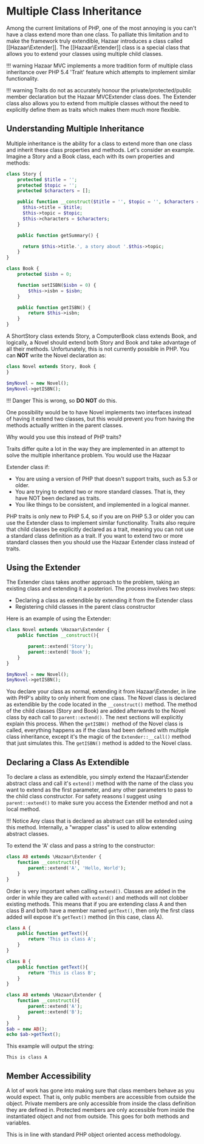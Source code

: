 # Multiple Class Inheritance

Among the current limitations of PHP, one of the most annoying is you can't have a class extend more than one class. To palliate this limitation and to make the framework truly extendible, Hazaar introduces a class called [[Hazaar\Extender]]. The [[Hazaar\Extender]] class is a special class that allows you to extend your classes using multiple child classes.

!!! warning
    Hazaar MVC implements a more tradition form of multiple class inheritance over PHP 5.4 'Trait' feature which attempts to implement similar functionality.

!!! warning
    Traits do not as accurately honour the private/protected/public member declaration but the Hazaar MVCExtender class does. The Extender class also allows you to extend from multiple classes without the need to explicitly define them as traits which makes them much more flexible.

## Understanding Multiple Inheritance

Multiple inheritance is the ability for a class to extend more than one class and inherit these class properties and methods. Let's consider an example. Imagine a Story and a Book class, each with its own properties and methods:

```php
class Story {
    protected $title = '';
    protected $topic = '';
    protected $characters = [];

    public function __construct($title = '', $topic = '', $characters = []) {
      $this->title = $title;
      $this->topic = $topic;
      $this->characters = $characters;
    }

    public function getSummary() {

      return $this->title.', a story about '.$this->topic;
    }
}

class Book {
    protected $isbn = 0;

    function setISBN($isbn = 0) {
        $this->isbn = $isbn;
    }

    public function getISBN() {
        return $this->isbn;
    }
}
```

A ShortStory class extends Story, a ComputerBook class extends Book, and logically, a Novel should extend both Story and Book and take advantage of all their methods. Unfortunately, this is not currently possible in PHP. You can **NOT** write the Novel declaration as:

```php
class Novel extends Story, Book {
}

$myNovel = new Novel();
$myNovel->getISBN();
```

!!! Danger
    This is wrong, so <b>DO NOT</b> do this.

One possibility would be to have Novel implements two interfaces instead of having it extend two classes, but this would prevent you from having the methods actually written in the parent classes.

Why would you use this instead of PHP traits?

Traits differ quite a lot in the way they are implemented in an attempt to solve the multiple inheritance problem. You would use the Hazaar 

Extender class if:

* You are using a version of PHP that doesn't support traits, such as 5.3 or older.
* You are trying to extend two or more standard classes. That is, they have NOT been declared as traits.
* You like things to be consistent, and implemented in a logical manner.

PHP traits is only new to PHP 5.4, so if you are on PHP 5.3 or older you can use the Extender class to implement similar functionality.
Traits also require that child classes be explicitly declared as a trait, meaning you can not use a standard class definition as a trait. If you want to extend two or more standard classes then you should use the Hazaar Extender class instead of traits.

## Using the Extender

The Extender class takes another approach to the problem, taking an existing class and extending it a posteriori. The process involves two steps:

* Declaring a class as extendible by extending it from the Extender class
* Registering child classes in the parent class constructor

Here is an example of using the Extender:

```php
class Novel extends \Hazaar\Extender {
    public function __construct(){

        parent::extend('Story');
        parent::extend('Book');
    }
}

$myNovel = new Novel();
$myNovel->getISBN();
```

You declare your class as normal, extending it from Hazaar\Extender, in line with PHP's ability to only inherit from one class. The Novel class is declared as extendible by the code located in the `__construct()` method. The method of the child classes (Story and Book) are added afterwards to the Novel class by each call to `parent::extend()`. The next sections will explicitly explain this process. When the `getISBN() `method of the Novel class is called, everything happens as if the class had been defined with multiple class inheritance, except it's the magic of the `Extender::__call()` method that just simulates this. The `getISBN()` method is added to the Novel class.

## Declaring a Class As Extendible

To declare a class as extendible, you simply extend the Hazaar\Extender abstract class and call it's `extend()` method with the name of the class you want to extend as the first parameter, and any other parameters to pass to the child class constructor. For safety reasons I suggest using `parent::extend()` to make sure you access the Extender method and not a local method.

!!! Notice
    Any class that is declared as abstract can still be extended using this method. Internally, a "wrapper class" is used to allow extending abstract classes.

To extend the 'A' class and pass a string to the constructor:

```php
class AB extends \Hazaar\Extender {
    function __construct(){
        parent::extend('A', 'Hello, World');
    }
}
```

Order is very important when calling `extend()`. Classes are added in the order in while they are called with `extend()` and methods will not clobber existing methods. This means that if you are extending class A and then class B and both have a member named `getText()`, then only the first class added will expose it's `getText()` method (in this case, class A).

```php
class A {
    public function getText(){
        return 'This is class A';
    }
}

class B {
    public function getText(){
        return 'This is class B';
    }
}

class AB extends \Hazaar\Extender {
    function __construct(){
        parent::extend('A');
        parent::extend('B');
    }
}
$ab = new AB();
echo $ab->getText();
```

This example will output the string:

```
This is class A
```

## Member Accessibility

A lot of work has gone into making sure that class members behave as you would expect. That is, only public members are accessible from outside the object. Private members are only accessible from inside the class definition they are defined in. Protected members are only accessible from inside the instantiated object and not from outside. This goes for both methods and variables.

This is in line with standard PHP object oriented access methodology.